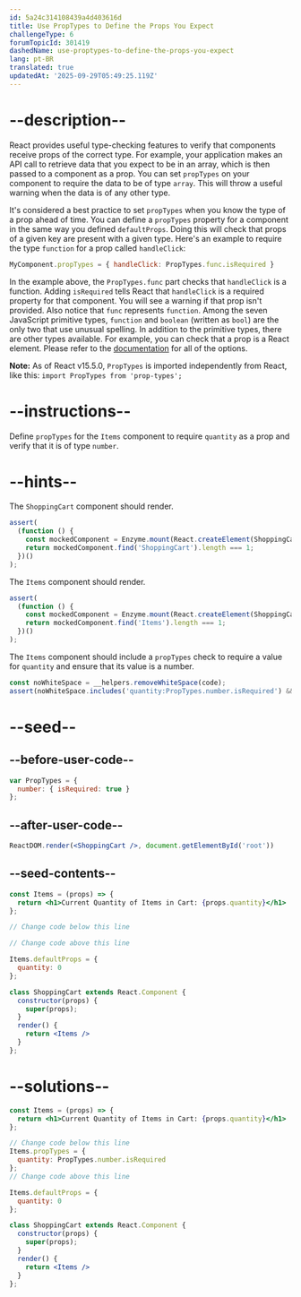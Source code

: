 ```yaml
---
id: 5a24c314108439a4d403616d
title: Use PropTypes to Define the Props You Expect
challengeType: 6
forumTopicId: 301419
dashedName: use-proptypes-to-define-the-props-you-expect
lang: pt-BR
translated: true
updatedAt: '2025-09-29T05:49:25.119Z'
---
```


# --description--

React provides useful type-checking features to verify that components receive props of the correct type. For example, your application makes an API call to retrieve data that you expect to be in an array, which is then passed to a component as a prop. You can set `propTypes` on your component to require the data to be of type `array`. This will throw a useful warning when the data is of any other type.

It's considered a best practice to set `propTypes` when you know the type of a prop ahead of time. You can define a `propTypes` property for a component in the same way you defined `defaultProps`. Doing this will check that props of a given key are present with a given type. Here's an example to require the type `function` for a prop called `handleClick`:

```js
MyComponent.propTypes = { handleClick: PropTypes.func.isRequired }
```

In the example above, the `PropTypes.func` part checks that `handleClick` is a function. Adding `isRequired` tells React that `handleClick` is a required property for that component. You will see a warning if that prop isn't provided. Also notice that `func` represents `function`. Among the seven JavaScript primitive types, `function` and `boolean` (written as `bool`) are the only two that use unusual spelling. In addition to the primitive types, there are other types available. For example, you can check that a prop is a React element. Please refer to the <a href="https://reactjs.org/docs/typechecking-with-proptypes.html#proptypes" target="_blank" rel="noopener noreferrer nofollow">documentation</a> for all of the options.

**Note:** As of React v15.5.0, `PropTypes` is imported independently from React, like this: `import PropTypes from 'prop-types';`

# --instructions--

Define `propTypes` for the `Items` component to require `quantity` as a prop and verify that it is of type `number`.

# --hints--

The `ShoppingCart` component should render.

```js
assert(
  (function () {
    const mockedComponent = Enzyme.mount(React.createElement(ShoppingCart));
    return mockedComponent.find('ShoppingCart').length === 1;
  })()
);
```

The `Items` component should render.

```js
assert(
  (function () {
    const mockedComponent = Enzyme.mount(React.createElement(ShoppingCart));
    return mockedComponent.find('Items').length === 1;
  })()
);
```

The `Items` component should include a `propTypes` check to require a value for `quantity` and ensure that its value is a number.

```js
const noWhiteSpace = __helpers.removeWhiteSpace(code);
assert(noWhiteSpace.includes('quantity:PropTypes.number.isRequired') && noWhiteSpace.includes('Items.propTypes='));
```

# --seed--

## --before-user-code--

```jsx
var PropTypes = {
  number: { isRequired: true }
};
```

## --after-user-code--

```jsx
ReactDOM.render(<ShoppingCart />, document.getElementById('root'))
```

## --seed-contents--

```jsx
const Items = (props) => {
  return <h1>Current Quantity of Items in Cart: {props.quantity}</h1>
};

// Change code below this line

// Change code above this line

Items.defaultProps = {
  quantity: 0
};

class ShoppingCart extends React.Component {
  constructor(props) {
    super(props);
  }
  render() {
    return <Items />
  }
};
```

# --solutions--

```jsx
const Items = (props) => {
  return <h1>Current Quantity of Items in Cart: {props.quantity}</h1>
};

// Change code below this line
Items.propTypes = {
  quantity: PropTypes.number.isRequired
};
// Change code above this line

Items.defaultProps = {
  quantity: 0
};

class ShoppingCart extends React.Component {
  constructor(props) {
    super(props);
  }
  render() {
    return <Items />
  }
};
```
